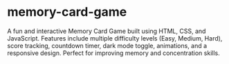 # memory-card-game
A fun and interactive Memory Card Game built using HTML, CSS, and JavaScript. Features include multiple difficulty levels (Easy, Medium, Hard), score tracking, countdown timer, dark mode toggle, animations, and a responsive design. Perfect for improving memory and concentration skills.
